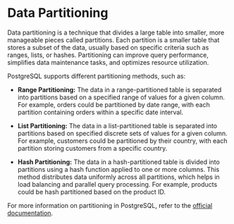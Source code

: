 # Data Partitioning

Data partitioning is a technique that divides a large table into smaller, more manageable pieces called partitions. Each partition is a smaller table that stores a subset of the data, usually based on specific criteria such as ranges, lists, or hashes. Partitioning can improve query performance, simplifies data maintenance tasks, and optimizes resource utilization.

PostgreSQL supports different partitioning methods, such as:

- **Range Partitioning:** The data in a range-partitioned table is separated into partitions based on a specified range of values for a given column. For example, orders could be partitioned by date range, with each partition containing orders within a specific date interval.

- **List Partitioning:** The data in a list-partitioned table is separated into partitions based on specified discrete sets of values for a given column. For example, customers could be partitioned by their country, with each partition storing customers from a specific country.

- **Hash Partitioning:** The data in a hash-partitioned table is divided into partitions using a hash function applied to one or more columns. This method distributes data uniformly across all partitions, which helps in load balancing and parallel query processing. For example, products could be hash partitioned based on the product ID.

For more information on partitioning in PostgreSQL, refer to the [official documentation](https://www.postgresql.org/docs/current/ddl-partitioning.html).